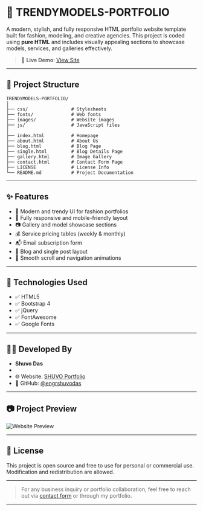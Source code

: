 # 💃 TRENDYMODELS-PORTFOLIO

A modern, stylish, and fully responsive HTML portfolio website template built for fashion, modeling, and creative agencies. This project is coded using **pure HTML** and includes visually appealing sections to showcase models, services, and galleries effectively.

> 🔗 **Live Demo**: [View Site](https://engrshuvodas.github.io/TRENDYMODELS-PORTFOLIO/)

---

## 📁 Project Structure

```
TRENDYMODELS-PORTFOLIO/
│
├── css/                # Stylesheets
├── fonts/              # Web fonts
├── images/             # Website images
├── js/                 # JavaScript files
│
├── index.html          # Homepage
├── about.html          # About Us
├── blog.html           # Blog Page
├── single.html         # Blog Details Page
├── gallery.html        # Image Gallery
├── contact.html        # Contact Form Page
├── LICENSE             # License Info
└── README.md           # Project Documentation
```

---

## ✨ Features

- 🎨 Modern and trendy UI for fashion portfolios  
- 📱 Fully responsive and mobile-friendly layout  
- 📷 Gallery and model showcase sections  
- 💰 Service pricing tables (weekly & monthly)  
- 📬 Email subscription form  
- 💬 Blog and single post layout  
- 📌 Smooth scroll and navigation animations  

---

## 🔧 Technologies Used

- ✅ HTML5  
- ✅ Bootstrap 4  
- ✅ jQuery  
- ✅ FontAwesome  
- ✅ Google Fonts  

---

## 👨‍💻 Developed By

- **Shuvo Das**
- <li>🌐 Website: <a href="https://engrshuvodas.github.io/SHUVO-_portfolio/" target="_blank">SHUVO Portfolio</a></li>
- 💼 GitHub: [@engrshuvodas](https://github.com/engrshuvodas)

---

## 📷 Project Preview

![Website Preview](images/look-preview.png)

---

## 📃 License

This project is open source and free to use for personal or commercial use. Modification and redistribution are allowed.

---

> For any business inquiry or portfolio collaboration, feel free to reach out via [contact form](contact.html) or through my portfolio.

---
